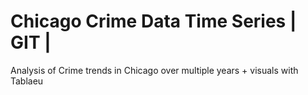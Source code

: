 # Chicago Crime Data Time Series | GIT |
  Analysis of Crime trends in Chicago over multiple years + visuals with Tablaeu
